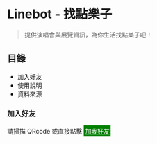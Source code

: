 # Linebot - 找點樂子
> 提供演唱會與展覽資訊，為你生活找點樂子吧！

## 目錄
- 加入好友
- 使用說明
- 資料來源

### 加入好友
請掃描 QRcode 或直接點擊
<a href="https://liff.line.me/1645278921-kWRPP32q/?accountId=645lqllx" style="background-color:green;color:white;display:inline-block;padding:3px;">加我好友</a>
>